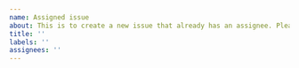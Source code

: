 ```yaml
---
name: Assigned issue
about: This is to create a new issue that already has an assignee. Please open a new discussion otherwise.
title: ''
labels: ''
assignees: ''
---
```

